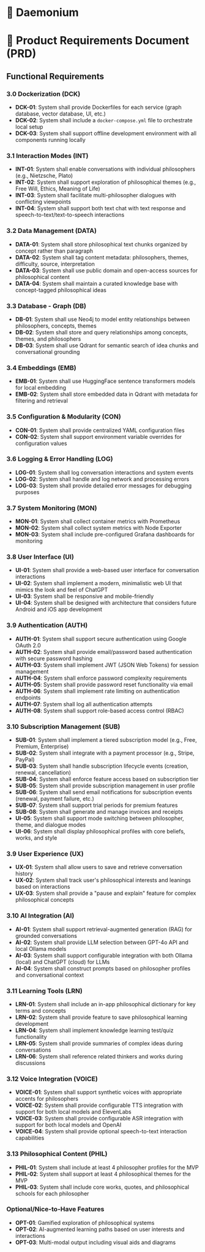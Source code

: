 # 🧠 Daemonium
# 📗 Product Requirements Document (PRD)

## Functional Requirements

### 3.0 Dockerization (DCK)
- **DCK-01**: System shall provide Dockerfiles for each service (graph database, vector database, UI, etc.)
- **DCK-02**: System shall include a `docker-compose.yml` file to orchestrate local setup
- **DCK-03**: System shall support offline development environment with all components running locally

### 3.1 Interaction Modes (INT)
- **INT-01**: System shall enable conversations with individual philosophers (e.g., Nietzsche, Plato)
- **INT-02**: System shall support exploration of philosophical themes (e.g., Free Will, Ethics, Meaning of Life)
- **INT-03**: System shall facilitate multi-philosopher dialogues with conflicting viewpoints
- **INT-04**: System shall support both text chat with text response and speech-to-text/text-to-speech interactions

### 3.2 Data Management (DATA)
- **DATA-01**: System shall store philosophical text chunks organized by concept rather than paragraph
- **DATA-02**: System shall tag content metadata: philosophers, themes, difficulty, source, interpretation
- **DATA-03**: System shall use public domain and open-access sources for philosophical content
- **DATA-04**: System shall maintain a curated knowledge base with concept-tagged philosophical ideas

### 3.3 Database - Graph (DB)
- **DB-01**: System shall use Neo4j to model entity relationships between philosophers, concepts, themes
- **DB-02**: System shall store and query relationships among concepts, themes, and philosophers
- **DB-03**: System shall use Qdrant for semantic search of idea chunks and conversational grounding

### 3.4 Embeddings (EMB)
- **EMB-01**: System shall use HuggingFace sentence transformers models for local embedding
- **EMB-02**: System shall store embedded data in Qdrant with metadata for filtering and retrieval

### 3.5 Configuration & Modularity (CON)
- **CON-01**: System shall provide centralized YAML configuration files
- **CON-02**: System shall support environment variable overrides for configuration values

### 3.6 Logging & Error Handling (LOG)
- **LOG-01**: System shall log conversation interactions and system events
- **LOG-02**: System shall handle and log network and processing errors
- **LOG-03**: System shall provide detailed error messages for debugging purposes

### 3.7 System Monitoring (MON)
- **MON-01**: System shall collect container metrics with Prometheus
- **MON-02**: System shall collect system metrics with Node Exporter
- **MON-03**: System shall include pre-configured Grafana dashboards for monitoring

### 3.8 User Interface (UI)
- **UI-01**: System shall provide a web-based user interface for conversation interactions
- **UI-02**: System shall implement a modern, minimalistic web UI that mimics the look and feel of ChatGPT
- **UI-03**: System shall be responsive and mobile-friendly
- **UI-04**: System shall be designed with architecture that considers future Android and iOS app development

### 3.9 Authentication (AUTH)
- **AUTH-01**: System shall support secure authentication using Google OAuth 2.0
- **AUTH-02**: System shall provide email/password based authentication with secure password hashing
- **AUTH-03**: System shall implement JWT (JSON Web Tokens) for session management
- **AUTH-04**: System shall enforce password complexity requirements
- **AUTH-05**: System shall provide password reset functionality via email
- **AUTH-06**: System shall implement rate limiting on authentication endpoints
- **AUTH-07**: System shall log all authentication attempts
- **AUTH-08**: System shall support role-based access control (RBAC)

### 3.10 Subscription Management (SUB)
- **SUB-01**: System shall implement a tiered subscription model (e.g., Free, Premium, Enterprise)
- **SUB-02**: System shall integrate with a payment processor (e.g., Stripe, PayPal)
- **SUB-03**: System shall handle subscription lifecycle events (creation, renewal, cancellation)
- **SUB-04**: System shall enforce feature access based on subscription tier
- **SUB-05**: System shall provide subscription management in user profile
- **SUB-06**: System shall send email notifications for subscription events (renewal, payment failure, etc.)
- **SUB-07**: System shall support trial periods for premium features
- **SUB-08**: System shall generate and manage invoices and receipts
- **UI-05**: System shall support mode switching between philosopher, theme, and dialogue modes
- **UI-06**: System shall display philosophical profiles with core beliefs, works, and style

### 3.9 User Experience (UX)
- **UX-01**: System shall allow users to save and retrieve conversation history
- **UX-02**: System shall track user's philosophical interests and leanings based on interactions
- **UX-03**: System shall provide a "pause and explain" feature for complex philosophical concepts

### 3.10 AI Integration (AI)
- **AI-01**: System shall support retrieval-augmented generation (RAG) for grounded conversations
- **AI-02**: System shall provide LLM selection between GPT-4o API and local Ollama models
- **AI-03**: System shall support configurable integration with both Ollama (local) and ChatGPT (cloud) for LLMs
- **AI-04**: System shall construct prompts based on philosopher profiles and conversational context

### 3.11 Learning Tools (LRN)
- **LRN-01**: System shall include an in-app philosophical dictionary for key terms and concepts
- **LRN-02**: System shall provide feature to save philosophical learning development
- **LRN-04**: System shall implement knowledge learning test/quiz functionality
- **LRN-05**: System shall provide summaries of complex ideas during conversations
- **LRN-06**: System shall reference related thinkers and works during discussions

### 3.12 Voice Integration (VOICE)
- **VOICE-01**: System shall support synthetic voices with appropriate accents for philosophers
- **VOICE-02**: System shall provide configurable TTS integration with support for both local models and ElevenLabs
- **VOICE-03**: System shall provide configurable ASR integration with support for both local models and OpenAI
- **VOICE-04**: System shall provide optional speech-to-text interaction capabilities

### 3.13 Philosophical Content (PHIL)
- **PHIL-01**: System shall include at least 4 philosopher profiles for the MVP
- **PHIL-02**: System shall support at least 4 philosophical themes for the MVP
- **PHIL-03**: System shall include core works, quotes, and philosophical schools for each philosopher

### Optional/Nice-to-Have Features
- **OPT-01**: Gamified exploration of philosophical systems
- **OPT-02**: AI-augmented learning paths based on user interests and interactions
- **OPT-03**: Multi-modal output including visual aids and diagrams
